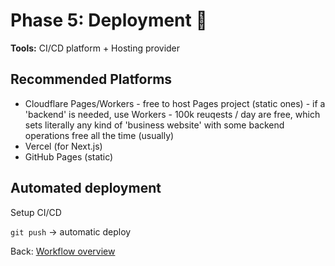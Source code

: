 # Phase 5: Deployment 🚢

**Tools:** CI/CD platform + Hosting provider

## Recommended Platforms
- Cloudflare Pages/Workers - free to host Pages project (static ones) - if a 'backend' is needed, use Workers - 100k reuqests / day are free, which sets literally any kind of 'business website' with some backend operations free all the time (usually)
- Vercel (for Next.js)
- GitHub Pages (static)

## Automated deployment
Setup CI/CD

`git push` → automatic deploy

Back: [Workflow overview](./README.md)
